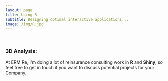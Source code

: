 ```yaml
---
layout: page
title: Using R
subtitle: Designing optimal interactive applications...
image: /img/R.jpg
---
```


 <br>
 
### 3D Analysis:
At ERM Re, I'm doing a lot of reinsurance consulting work in **R** and **Shiny**, so feel free to get in touch if you want to discuss potential projects for your Company.

